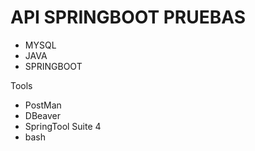 # API SPRINGBOOT PRUEBAS


* MYSQL
* JAVA
* SPRINGBOOT


Tools

* PostMan
* DBeaver
* SpringTool Suite 4
* bash




